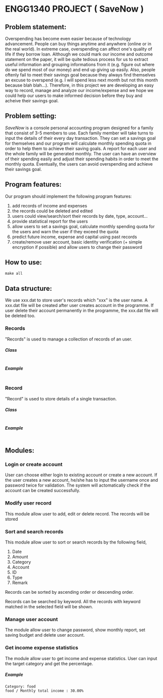 # ENGG1340 PROJECT ( SaveNow )

## Problem statement:
Overspending has become even easier because of technology advancement. People can buy things anytime and anywhere (online or in the real world). In extreme case, overspending can affect one's quality of life if they borrow loan. Although we could mark our income and outcome statement on the paper, it will be quite tedious process for us to extract useful information and grouping informations from it (e.g. figure out where do we spend most of our money)  and end up giving up easily. Also, people oftenly fail to meet their savings goal because they always find themselves an excuse to overspend (e.g. I will spend less next month but not this month because blah blah...). Therefore, in this project we are developing an easy way to record, manage and analyze our income/expense and we hope we could help our users to make informed decision before they buy and acheive their savings goal.
## Problem setting: 
*SaveNow* is a console personal accounting program designed for a family that consist of 3-5 members to use. Each family member will take turns to input the details of their every day transaction. They can set a savings goal for themselves and our program will calculate monthly spending quota in order to help them to achieve their saving goals. A report for each user and the whole family will be generated monthly. The user can have an overview of their spending easily and adjust their spending habits in order to meet the monthly quota. Eventually, the users can avoid overspending and achieve their savings goal.
## Program features:
Our program should implement the following program features:
1. add records of income and expenses
2. the records could be deleted and edited
3. users could view/search/sort their records by date, type, account...
4. provide statistical report for the users
5. allow users to set a savings goal, calculate monthly spending quota for the users and warn the user if they exceed the quota
6. predict future income, expense and capital using past records
7. create/remove user account, basic identity verification (+ simple encryption if possible) and allow users to change their password
## How to use:
```
make all
```
## Data structure:
We use xxx.dat to store user's records which "xxx" is the user name. A xxx.dat file will be created after user creates account in the programme. If user delete their account permanently in the programme, the xxx.dat file will be deleted too.

### Records
"Records" is used to manage a collection of records of an user.
##### Class
```

```
##### Example
```

```

### Record
"Record" is used to store details of a single transaction.
##### Class
```

```
##### Example
```

```


## Modules:
### Login or create account
User can choose either login to existing account or create a new account.
If the user creates a new account, he/she has to input the username once and password twice for validation.
The system will actomatically check if the account can be created successfully.

### Modify user record
This module allow user to add, edit or delete record. The records will be stored 

### Sort and search records
This module allow user to sort or search records by the following field,
1. Date
2. Amount
3. Category
4. Account
5. ID
6. Type
7. Remark

Records can be sorted by ascending order or descending order.

Records can be searched by keyword. All the records with keyword matched in the selected field will be shown.

### Manage user account
The module allow user to change password, show monthly report, set saving budget and delete user account. 


### Get income expense statistics
The module allow user to get income and expense statistics. User can input the target category and get the percentage.
##### Example
````
Category: food
food / Monthly total income : 30.00%
````
